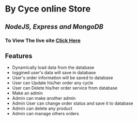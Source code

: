 # By Cyce online Store
## _NodeJS, Express and MongoDB_

### To View The live site [Click Here](https://bi-bike-online-store.web.app/)


## Features

- Dynamically load data from the database
- loggined user's data will save in database
- User's order information will be saved to database
- User can Update his/her order any cycle
- User can Delete his/her order service from database
- Make an admin
- Admin can make another admin
- Admin User can change order status and save it to database
- Admin can delete any product
- Admin can manage others orders



